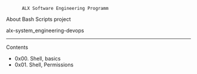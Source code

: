 		  ALX Software Engineering Programm

About Bash Scripts project

alx-system_engineering-devops

______________________________________________________________________________
Contents

- 0x00. Shell, basics
- 0x01. Shell, Permissions
